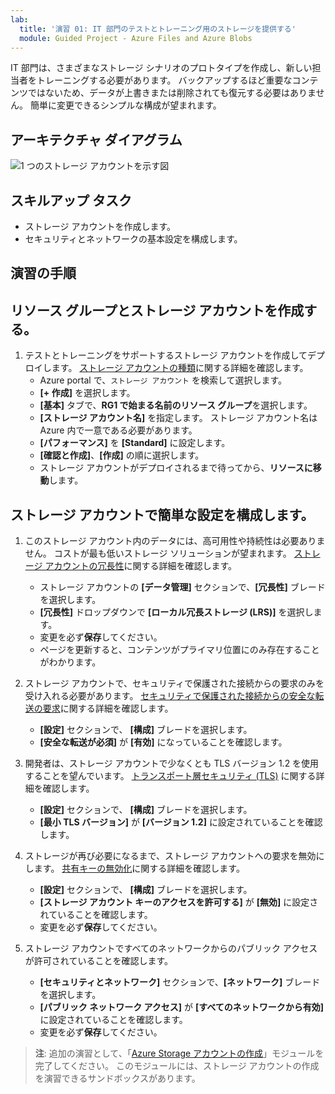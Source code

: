 ```yaml
---
lab:
  title: '演習 01: IT 部門のテストとトレーニング用のストレージを提供する'
  module: Guided Project - Azure Files and Azure Blobs
---
```


IT 部門は、さまざまなストレージ シナリオのプロトタイプを作成し、新しい担当者をトレーニングする必要があります。 バックアップするほど重要なコンテンツではないため、データが上書きまたは削除されても復元する必要はありません。 簡単に変更できるシンプルな構成が望まれます。

## アーキテクチャ ダイアグラム
![1 つのストレージ アカウントを示す図](../Media/task-1.png)

## スキルアップ タスク
- ストレージ アカウントを作成します。 
- セキュリティとネットワークの基本設定を構成します。 

## 演習の手順

## リソース グループとストレージ アカウントを作成する。

1. テストとトレーニングをサポートするストレージ アカウントを作成してデプロイします。 [ストレージ アカウントの種類](https://learn.microsoft.com/azure/storage/common/storage-account-overview#types-of-storage-accounts)に関する詳細を確認します。
    - Azure portal で、`ストレージ アカウント` を検索して選択します。 
    - **[+ 作成]** を選択します。
    - **[基本]** タブで、**RG1 で始まる名前のリソース グループ**を選択します。
    - **[ストレージ アカウント名]** を指定します。 ストレージ アカウント名は Azure 内で一意である必要があります。 
    - **[パフォーマンス]** を **[Standard]** に設定します。 
    - **[確認と作成]**、**[作成]** の順に選択します。 
    - ストレージ アカウントがデプロイされるまで待ってから、**リソースに移動**します。  

## ストレージ アカウントで簡単な設定を構成します。

1. このストレージ アカウント内のデータには、高可用性や持続性は必要ありません。 コストが最も低いストレージ ソリューションが望まれます。 [ストレージ アカウントの冗長性](https://learn.microsoft.com/azure/storage/common/storage-redundancy#locally-redundant-storage)に関する詳細を確認します。
    - ストレージ アカウントの **[データ管理]** セクションで、**[冗長性]** ブレードを選択します。
    - **[冗長性]** ドロップダウンで **[ローカル冗長ストレージ (LRS)]** を選択します。 
    - 変更を必ず**保存**してください。 
    - ページを更新すると、コンテンツがプライマリ位置にのみ存在することがわかります。 

1. ストレージ アカウントで、セキュリティで保護された接続からの要求のみを受け入れる必要があります。 [セキュリティで保護された接続からの安全な転送の要求](https://learn.microsoft.com/azure/storage/common/storage-require-secure-transfer)に関する詳細を確認します。
    - **[設定]** セクションで、 **[構成]** ブレードを選択します。
    - **[安全な転送が必須]** が **[有効]** になっていることを確認します。 

1. 開発者は、ストレージ アカウントで少なくとも TLS バージョン 1.2 を使用することを望んでいます。 [トランスポート層セキュリティ (TLS)](https://learn.microsoft.com//azure/storage/common/transport-layer-security-configure-minimum-version?tabs=portal) に関する詳細を確認します。
    - **[設定]** セクションで、 **[構成]** ブレードを選択します。
    - **[最小 TLS バージョン]** が **[バージョン 1.2]** に設定されていることを確認します。  


1. ストレージが再び必要になるまで、ストレージ アカウントへの要求を無効にします。 [共有キーの無効化](https://learn.microsoft.com/azure/storage/common/shared-key-authorization-prevent?tabs=portal#disable-shared-key-authorization)に関する詳細を確認します。
    - **[設定]** セクションで、 **[構成]** ブレードを選択します。
    - **[ストレージ アカウント キーのアクセスを許可する]** が **[無効]** に設定されていることを確認します。
    - 変更を必ず**保存**してください。 

1. ストレージ アカウントですべてのネットワークからのパブリック アクセスが許可されていることを確認します。  
    - **[セキュリティとネットワーク]** セクションで、**[ネットワーク]** ブレードを選択します。
    - **[パブリック ネットワーク アクセス]** が **[すべてのネットワークから有効]** に設定されていることを確認します。
    - 変更を必ず**保存**してください。 

>**注**: 追加の演習として、「[Azure Storage アカウントの作成](https://learn.microsoft.com/training/modules/create-azure-storage-account/)」モジュールを完了してください。 このモジュールには、ストレージ アカウントの作成を演習できるサンドボックスがあります。
